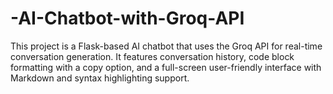 # -AI-Chatbot-with-Groq-API
This project is a Flask-based AI chatbot that uses the Groq API for real-time conversation generation. It features conversation history, code block formatting with a copy option, and a full-screen user-friendly interface with Markdown and syntax highlighting support.
